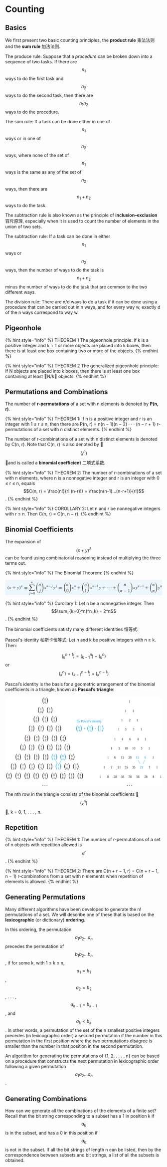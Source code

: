 # Counting

## Basics

We first present two basic counting principles, the **product rule** 乘法法则 and the **sum rule** 加法法则.

The produce rule: Suppose that a _procedure_ can be broken down into a sequence of two tasks. If there are $$n_1$$ ways to do the first task and $$n_2$$ ways to do the second task, then there are $$n_1n_2$$ ways to do the procedure.

The sum rule: If a task can be done either in one of $$n_1$$ ways or in one of $$n_2$$ ways, where none of the set of $$n_1$$ ways is the same as any of the set of $$n_2$$ ways, then there are $$n_1 + n_2$$ ways to do the task.

The subtraction rule is also known as the principle of **inclusion–exclusion** 容斥原理, especially when it is used to count the number of elements in the union of two sets.

The subtraction rule: If a task can be done in either $$n_1$$ ways or $$n_2$$ ways, then the number of ways to do the task is $$n_1 + n_2$$ minus the number of ways to do the task that are common to the two different ways.

The division rule: There are n/d ways to do a task if it can be done using a procedure that can be carried out in n ways, and for every way w, exactly d of the n ways correspond to way w.

## Pigeonhole

{% hint style="info" %}
THEOREM 1 The pigeonhole principle: If k is a positive integer and k + 1 or more objects are placed into k boxes, then there is at least one box containing two or more of the objects.
{% endhint %}

{% hint style="info" %}
THEOREM 2 The generalized pigeonhole principle: If N objects are placed into k boxes, then there is at least one box containing at least N/k objects.
{% endhint %}

## Permutations and Combinations

The number of **r-permutations** of a set with n elements is denoted by **P\(n, r\)**.

{% hint style="info" %}
THEOREM 1: If n is a positive integer and r is an integer with 1 ≤ r ≤ n, then there are P\(n, r\) = n\(n − 1\)\(n − 2\) · · · \(n − r + 1\) r-permutations of a set with n distinct elements.
{% endhint %}

The number of r-combinations of a set with n distinct elements is denoted by C\(n, r\). Note that C\(n, r\) is also denoted by  $$(_r^n)$$  and is called a **binomial coefficient** 二项式系数.

{% hint style="info" %}
THEOREM 2: The number of r-combinations of a set with n elements, where n is a nonnegative integer and r is an integer with 0 ≤ r ≤ n, equals $$C(n, r) = \frac{n!}{r! (n-r)!} = \frac{n(n-1)...(n-r+1)}{r!}$$ .
{% endhint %}

{% hint style="info" %}
COROLLARY 2: Let n and r be nonnegative integers with r ≤ n. Then C\(n, r\) = C\(n, n − r\).
{% endhint %}

## Binomial Coefficients

The expansion of $$(x+y)^3$$ can be found using combinatorial reasoning instead of multiplying the three terms out.

{% hint style="info" %}
The Binomial Theorem:
{% endhint %}

![](../.gitbook/assets/screen-shot-2018-09-28-at-10.10.55.png)

{% hint style="info" %}
Corollary 1: Let n be a nonnegative integer. Then $$\sum_{k=0}^n(^n_k) = 2^n$$ .
{% endhint %}

The binomial coefficients satisfy many different identities 恒等式.

Pascal's identity 帕斯卡恒等式: Let n and k be positive integers with n ≥ k. Then:

 $$(^{n+1}_k) =  (^{n}_{k-1}) + (^{n}_k)$$ or $$(^{n}_k) =  (^{n-1}_{k-1}) + (^{n-1}_k)$$ 

Pascal’s identity is the basis for a geometric arrangement of the binomial coefficients in a triangle, known as **Pascal’s triangle**:

![](../.gitbook/assets/screen-shot-2018-09-28-at-11.10.55.png)

The nth row in the triangle consists of the binomial coefficients  $$(^n_k)$$ , k = 0, 1, . . . , n.

## Repetition

{% hint style="info" %}
THEOREM 1: The number of r-permutations of a set of n objects with repetition allowed is $$n^r$$ .
{% endhint %}

{% hint style="info" %}
THEOREM 2: There are C\(n + r − 1, r\) = C\(n + r − 1, n − 1\) r-combinations from a set with n elements when repetition of elements is allowed.
{% endhint %}

## Generating Permutations

Many different algorithms have been developed to generate the n! permutations of a set. We will describe one of these that is based on the **lexicographic** \(or dictionary\) **ordering**.

In this ordering, the permutation $$a_1a_2...a_n$$ precedes the permutation of $$b_1b_2...b_n$$ , if for some k, with 1 ≤ k ≤ n, $$a_1 = b_1$$, $$a_2 = b_2$$ , . . . , $$a_{k-1} = b_{k-1}$$ , and $$a_k < b_k$$ . In other words, a permutation of the set of the n smallest positive integers precedes \(in lexicographic order\) a second permutation if the number in this permutation in the first position where the two permutations disagree is smaller than the number in that position in the second permutation.

An [algorithm](https://leetcode.com/problems/next-permutation/) for generating the permutations of {1, 2, . . . , n} can be based on a procedure that constructs the next permutation in lexicographic order following a given permutation $$a_1a_2...a_n$$.

## Generating Combinations

How can we generate all the combinations of the elements of a finite set? Recall that the bit string corresponding to a subset has a 1 in position k if $$a_k$$ is in the subset, and has a 0 in this position if $$a_k$$ is not in the subset. If all the bit strings of length n can be listed, then by the correspondence between subsets and bit strings, a list of all the subsets is obtained.

